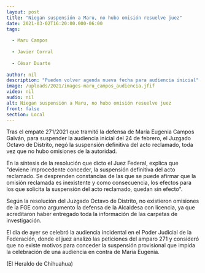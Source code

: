 ```yaml
---
layout: post
title: "Niegan suspensión a Maru, no hubo omisión resuelve juez"
date: 2021-03-02T16:20:00.000-06:00
tags:
  
  - Maru Campos
  
  - Javier Corral
  
  - César Duarte
  
author: nil
description: "Pueden volver agenda nueva fecha para audiencia inicial"
image: /uploads/2021/images-maru_campos_audiencia.jfif
video: nil
audio: nil
alt: Niegan suspensión a Maru, no hubo omisión resuelve juez
front: false
section: Local
---
```


Tras el empate 271/2021 que tramitó la defensa de María Eugenia Campos Galván, para suspender la audiencia inicial del 24 de febrero, el Juzgado Octavo de Distrito, negó la suspensión definitiva del acto reclamado, toda vez que no hubo omisiones de la autoridad.

En la síntesis de la resolución que dicto el Juez Federal, explica que "deviene improcedente conceder, la suspensión definitiva del acto reclamado. Se desprenden constancias de las que se puede afirmar que la omisión reclamada es inexistente y como consecuencia, los efectos para los que solicita la suspensión del acto reclamado, quedan sin efecto".

Según la resolución del Juzgado Octavo de Distrito, no existieron omisiones de la FGE como argumento la defensa de la Alcaldesa con licencia, ya que acreditaron haber entregado toda la información de las carpetas de investigación.

El día de ayer se celebró la audiencia incidental en el Poder Judicial de la Federación, donde el juez analizó las peticiones del amparo 271 y consideró que no existe motivos para conceder la suspensión provisional que impida la celebración de una audiencia en contra de Maria Eugenia.

(El Heraldo de Chihuahua)